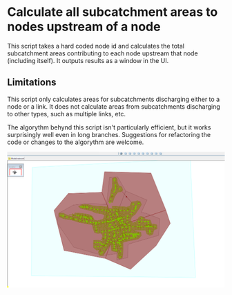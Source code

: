 # Calculate all subcatchment areas to nodes upstream of a node
This script takes a hard coded node id and calculates the total subcatchment areas contributing to each node upstream that node (including itself). It outputs results as a window in the UI.
## Limitations
This script only calculates areas for subcatchments discharging either to a node or a link. It does not calculate areas from subcatchments discharging to other types, such as multiple links, etc.

The algorythm behynd this script isn't particularly efficient, but it works surprisingly well even in long branches. Suggestions for refactoring the code or changes to the algorythm are welcome.

![](gif001.gif)
